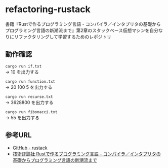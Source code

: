 # refactoring-rustack
書籍『Rustで作るプログラミング言語 - コンパイラ／インタプリタの基礎からプログラミング言語の新潮流まで』第2章のスタックベース仮想マシンを自分なりにリファクタリングして学習するためのレポジトリ

## 動作確認
`cargo run if.txt`<br>
-> 10 を出力する

`cargo run function.txt`<br>
-> 20 100 5 を出力する

`cargo run recurse.txt`<br>
-> 3628800 を出力する

`cargo run fibonacci.txt`<br>
-> 55 を出力する

## 参考URL
- [GitHub - rustack](https://github.com/msakuta/rustack)
- [技術評論社 Rustで作るプログラミング言語 - コンパイラ／インタプリタの基礎からプログラミング言語の新潮流まで](https://gihyo.jp/book/2024/978-4-297-14192-9)
